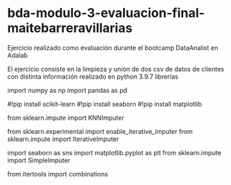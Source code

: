 # bda-modulo-3-evaluacion-final-maitebarreravillarias


Ejercicio realizado como evaluación durante el bootcamp DataAnalist en Adalab

El ejercicio consiste en la limpieza y unión de dos csv de datos de clientes con distinta información
realizado en python 3.9.7 
librerías 

import numpy as np
import pandas as pd

#!pip install scikit-learn
#!pip install seaborn
#!pip install matplotlib

from sklearn.impute import KNNImputer


from sklearn.experimental import enable_iterative_imputer
from sklearn.impute import IterativeImputer

import seaborn as sns
import matplotlib.pyplot as plt
from sklearn.impute import SimpleImputer

from itertools import combinations